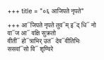 +++
title = "०६ आजिपते नृपते"

+++
आ᳓जिपते नृपते तुव᳓म् इ᳓द् धि᳓ नो  
वा᳓ज आ᳓ वक्षि सुक्रतो  
वीती᳓ हो᳓त्राभिर् उत᳓ देव᳓वीतिभिः  
ससवां᳓सो वि᳓ शृण्विरे